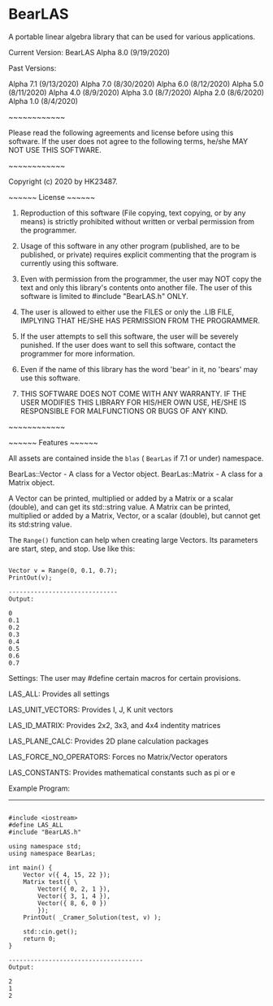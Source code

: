 # BearLAS 
A portable linear algebra library that can be used for various applications.

Current Version: BearLAS Alpha 8.0 (9/19/2020)

Past Versions:

Alpha 7.1 (9/13/2020)
Alpha 7.0 (8/30/2020)
Alpha 6.0 (8/12/2020)
Alpha 5.0 (8/11/2020)
Alpha 4.0 (8/9/2020)
Alpha 3.0 (8/7/2020)
Alpha 2.0 (8/6/2020)
Alpha 1.0 (8/4/2020)

\~~~~~~~~~~~~

Please read the following agreements and license before using this software. If the user 
does not agree to the following terms, he/she MAY NOT USE THIS SOFTWARE.

\~~~~~~~~~~~~

Copyright (c) 2020 by HK23487.

\~~~~~~ License \~~~~~~

1. Reproduction of this software (File copying, text copying, or by any means) is strictly
prohibited without written or verbal permission from the programmer.

2. Usage of this software in any other program (published, are to be published, or private) 
requires explicit commenting that the program is currently using this software.

3. Even with permission from the programmer, the user may NOT copy the text and only this
library's contents onto another file. The user of this software is limited to
#include "BearLAS.h" ONLY.

4. The user is allowed to either use the FILES or only the .LIB FILE, IMPLYING THAT HE/SHE
HAS PERMISSION FROM THE PROGRAMMER.

5. If the user attempts to sell this software, the user will be severely punished. If the
user does want to sell this software, contact the programmer for more information.

6. Even if the name of this library has the word 'bear' in it, no 'bears' may use this
software.

7. THIS SOFTWARE DOES NOT COME WITH ANY WARRANTY. IF THE USER MODIFIES THIS LIBRARY FOR
HIS/HER OWN USE, HE/SHE IS RESPONSIBLE FOR MALFUNCTIONS OR BUGS OF ANY KIND. 

\~~~~~~~~~~~~

\~~~~~~ Features \~~~~~~

All assets are contained inside the `blas` ( `BearLas` if 7.1 or under) namespace.

BearLas::Vector - A class for a Vector object.
BearLas::Matrix - A class for a Matrix object.

A Vector can be printed, multiplied or added by a Matrix or a scalar (double),
and can get its std::string value.
A Matrix can be printed, multiplied or added by a Matrix, Vector, or a scalar (double),
but cannot get its std:string value.

The `Range()` function can help when creating large Vectors. Its parameters are start, step, and stop.
Use like this:

~~~~~~~~~~~~

Vector v = Range(0, 0.1, 0.7);
PrintOut(v);

------------------------------
Output:

0
0.1
0.2
0.3
0.4
0.5
0.6
0.7

~~~~~~~~~~~~

Settings: The user may #define certain macros for certain provisions.

LAS_ALL:				Provides all settings

LAS_UNIT_VECTORS:		Provides I, J, K unit vectors

LAS_ID_MATRIX:			Provides 2x2, 3x3, and 4x4 indentity matrices

LAS_PLANE_CALC:			Provides 2D plane calculation packages

LAS_FORCE_NO_OPERATORS:		Forces no Matrix/Vector operators

LAS_CONSTANTS:			Provides mathematical constants such as pi or e


Example Program:

-------------------------------------

~~~~~

#include <iostream>
#define LAS_ALL
#include "BearLAS.h"

using namespace std;
using namespace BearLas;

int main() {
	Vector v({ 4, 15, 22 });
	Matrix test({ \
		Vector({ 0, 2, 1 }),
		Vector({ 3, 1, 4 }),
		Vector({ 8, 6, 0 })
		});
	PrintOut( _Cramer_Solution(test, v) );

	std::cin.get();
	return 0;
}

-------------------------------------
Output:

2
1
2
